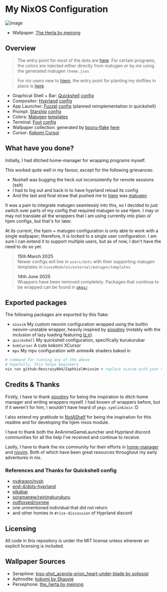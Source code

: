 # My NixOS Configuration
![image](https://github.com/user-attachments/assets/e5cedaf6-b2d1-42d6-9519-d05580424a83)
- Wallpaper: [The Herta by meirong](https://www.pixiv.net/artworks/126270092)

## Overview
> The entry point for *most* of the dots are [here](users/dots). For certain
> programs, the colors are injected either directly from matugen or by nix using
> the generated matugen `theme.json`.

> For nix users new to [hjem](https://github.com/feel-co/hjem),
> the entry point for planting my dotfiles in place is [here](users/rexies.nix).

- Graphical Shell + Bar: [Quickshell](https://quickshell.outfoxxed.me/) [config](users/dots/quickshell/kurukurubar)
- Compositor: [Hyprland](https://hyprland.org/) [config](users/dots/hyprland/)
- App Launcher: [Fuzzel](https://codeberg.org/dnkl/fuzzel) [config](users/dots/fuzzel/fuzzel.ini) (planned reimplementation in quickshell)
- Prompt: [Starship](https://starship.rs/) [config](users/dots/starship/starship.toml)
- Colors: [Matugen](https://github.com/InioX/matugen) [templates](nixosModules/external/matugen/templates/)
- Terminal: [Foot](https://codeberg.org/dnkl/foot) [config](users/dots/foot/foot.ini)
- Wallpaper collection: generated by [booru-flake](https://github.com/Rexcrazy804/booru-flake) [here](nixosModules/programs/booru-flake/preview.md)
- Cursor: [Kokomi Cursor](https://www.pling.com/p/2167734/)



## What have you done?
Initially, I had ditched home-manager for wrapping programs myself.

This worked quite well in my favour, except for the following grievances:
- Nushell was bugging the heck out inconsistently for remote sessions (ssh)
- I had to log out and back in to have hyprland reload its config
- And the last and final straw that pushed me to [hjem](https://github.com/feel-co/hjem) was [matugen](https://github.com/InioX/matugen)

It was a pain to integrate matugen seamlessly into this, so I decided to just
switch over parts of my config that required matugen to use Hjem. I may or
may not translate all the wrappers that I am using currently into plain ol'
hjem configs, but that's for later.

At its current, the hjem + matugen configuration is only able to work with a
single wallpaper; therefore, it is locked to a single user configuration. I am
sure I can extend it to support multiple users, but as of now, I don't have
the need to do so yet.

> **15th March 2025**<br>
> Newer configs will live in `users/dots` with their
> supporting matugen templates in `nixosModules/external/matugen/templates`

> **14th June 2025**<br>
> Wrappers have been removed completely. Packages that
> continue to be wrapped can be found in [`pkgs/`](pkgs/)

## Exported packages
The following packages are exported by this flake:

- `nixvim` My custom neovim configuration wrapped using the builtin neovim-unstable wrapper, heavily inspired by [sioodmy](https://github.com/sioodmy) (notably with the inclusion of lazy loading featuring [lz.n](https://github.com/nvim-neorocks/lz.n)).
- `quickshell` My quickshell configuration, specifically kurukurubar
- `kokCursor` A cute kokomi XCursor
- `mpv` My mpv configuration with anime4k shaders baked in

```bash
# command for running any of the above
# hopefully, this helps beginners
nix run github:Rexcrazy804/Zaphkiel#nixvim # replace nixvim with your desired package
```

## Credits & Thanks
Firstly, I have to thank [sioodmy](https://github.com/sioodmy) for being the
inspiration to ditch home manager and writing wrappers myself. I had known of
wrappers before, but if it weren't for him, I wouldn't have heard of
`pkgs.symlinkJoin` :D

I also extend my gratitude to [NotAShelf](https://github.com/NotAShelf) for
being the inspiration for this readme and for developing the hjem nixos
module.

I have to thank both the AnAnimeGameLauncher and Hyprland discord communities
for all the help I've received and continue to receive.

Lastly, I have to thank the nix community for their efforts in
[home-manager](https://github.com/nix-community/home-manager) and
[nixvim](https://github.com/nix-community/nixvim). Both of which have been great
resources throughout my early adventures in nix.

### References and Thanks for Quickshell config
- [nydragon/nysh](https://github.com/nydragon/nysh)
- [end-4/dots-hyprland](https://github.com/end-4/dots-hyprland/tree/ii-qs/.config/quickshell)
- [pikabar](https://git.pika-os.com/wm-packages/pikabar/src/branch/main/pikabar/usr/share/pikabar)
- [soramanew/rainingkurukuru](https://github.com/soramanew/rainingkuru)
- [outfoxxed/nixnew](https://git.outfoxxed.me/outfoxxed/nixnew/src/branch/master/modules/user/modules/quickshell)
- one unmentioned individual that did not return
- and other homies in `#rice-discussion` of Hyprland discord

## Licensing
All code in this repository is under the MIT license unless wherever an
explicit licensing is included.

## Wallpaper Sources
- Seraphine: [kiss-shot_acerola-orion_heart-under-blade by solipsist](https://cdn.donmai.us/original/13/b5/13b535bca2ae23fe7f30c7e5c136abf6.jpg)
- Aphrodite: [kokomi by Shaovie](https://www.pixiv.net/en/artworks/116824847)
- Persephone: [the_herta by meirong](https://www.pixiv.net/artworks/126270092)
